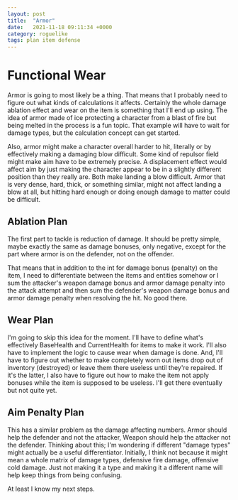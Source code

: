```yaml
---
layout: post
title:  "Armor"
date:   2021-11-18 09:11:34 +0000
category: roguelike
tags: plan item defense
---
```


# Functional Wear
Armor is going to most likely be a thing. That means that I probably need to figure out what kinds of calculations it affects. Certainly the whole damage ablation effect and wear on the item is something that I'll end up using. The idea of armor made of ice protecting a character from a blast of fire but being melted in the process is a fun topic. That example will have to wait for damage types, but the calculation concept can get started.  

Also, armor might make a character overall harder to hit, literally or by effectively making a damaging blow difficult. Some kind of repulsor field might make aim have to be extremely precise. A displacement effect would affect aim by just making the character appear to be in a slightly different position than they really are. Both make landing a blow difficult. Armor that is very dense, hard, thick, or something similar, might not affect landing a blow at all, but hitting hard enough or doing enough damage to matter could be difficult.  

## Ablation Plan
The first part to tackle is reduction of damage. It should be pretty simple, maybe exactly the same as damage bonuses, only negative, except for the part where armor is on the defender, not on the offender.  

That means that in addition to the int for damage bonus (penalty) on the item, I need to differentiate between the items and entities somehow or I sum the attacker's weapon damage bonus and armor damage penalty into the attack attempt and then sum the defender's weapon damage bonus and armor damage penalty when resolving the hit. No good there.  

## Wear Plan
I'm going to skip this idea for the moment. I'll have to define what's effectively BaseHealth and CurrentHealth for items to make it work. I'll also have to implement the logic to cause wear when damage is done. And, I'll have to figure out whether to make completely worn out items drop out of inventory (destroyed) or leave them there useless until they're repaired. If it's the latter, I also have to figure out how to make the item not apply bonuses while the item is supposed to be useless. I'll get there eventually but not quite yet.  

## Aim Penalty Plan
This has a similar problem as the damage affecting numbers. Armor should help the defender and not the attacker, Weapon should help the attacker not the defender. Thinking about this; I'm wondering if different "damage types" might actually be a useful differentiator. Initially, I think not because it might mean a whole matrix of damage types, defensive fire damage, offensive cold damage. Just not making it a type and making it a different name will help keep things from being confusing.  

At least I know my next steps.  